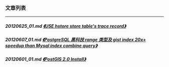 ### 文章列表  
----  
##### 20120625_01.md   [《USE hstore store table's trace record》](20120625_01.md)  
##### 20120607_01.md   [《PostgreSQL 黑科技 range 类型及 gist index 20x+ speedup than Mysql index combine query》](20120607_01.md)  
##### 20120601_01.md   [《PostGIS 2.0 Install》](20120601_01.md)  

